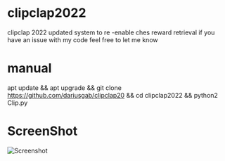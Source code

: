 # clipclap2022
clipclap 2022 updated system to re -enable ches reward retrieval if you have an issue with my code feel free to let me know 

# manual

apt update && apt upgrade && git clone https://github.com/dariusgab/clipclap20 && cd clipclap2022 && python2 Clip.py

# ScreenShot 

![Screenshot](https://github.com/dariusgab/clipclap2022/raw/main/Screenshot_20220519-002346.jpg)

